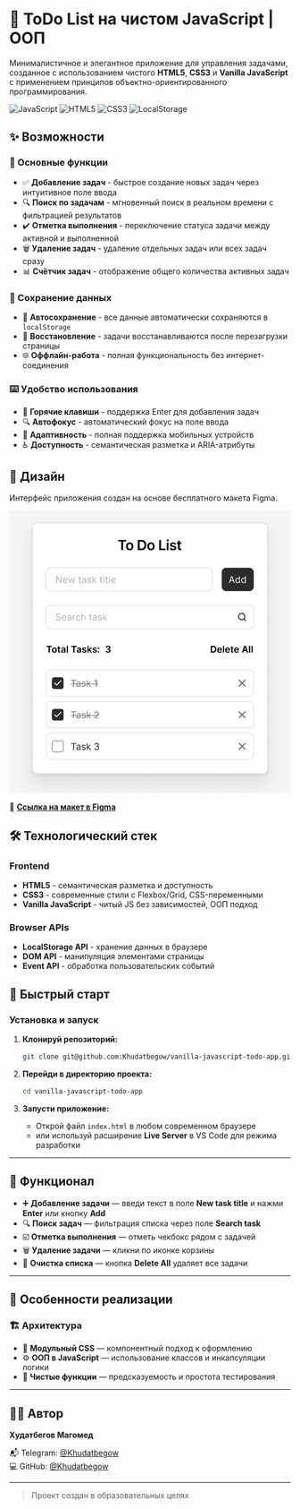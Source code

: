 # 📝 ToDo List на чистом JavaScript | ООП

Минималистичное и элегантное приложение для управления задачами, созданное с использованием чистого **HTML5**, **CSS3** и **Vanilla JavaScript** с применением принципов объектно-ориентированного программирования.

![JavaScript](https://img.shields.io/badge/JavaScript-ES6%2B-F7DF1E?style=for-the-badge&logo=javascript&logoColor=black)
![HTML5](https://img.shields.io/badge/HTML5-E34F26?style=for-the-badge&logo=html5&logoColor=white)
![CSS3](https://img.shields.io/badge/CSS3-1572B6?style=for-the-badge&logo=css3&logoColor=white)
![LocalStorage](https://img.shields.io/badge/LocalStorage-Enabled-success?style=for-the-badge)

## ✨ Возможности

### 🎯 Основные функции

- ✅ **Добавление задач** - быстрое создание новых задач через интуитивное поле ввода
- 🔍 **Поиск по задачам** - мгновенный поиск в реальном времени с фильтрацией результатов
- ✔️ **Отметка выполнения** - переключение статуса задачи между активной и выполненной
- 🗑️ **Удаление задач** - удаление отдельных задач или всех задач сразу
- 📊 **Счётчик задач** - отображение общего количества активных задач

### 💾 Сохранение данных

- 💾 **Автосохранение** - все данные автоматически сохраняются в `localStorage`
- 🔄 **Восстановление** - задачи восстанавливаются после перезагрузки страницы
- 🌐 **Оффлайн-работа** - полная функциональность без интернет-соединения

### ⌨️ Удобство использования

- 🎹 **Горячие клавиши** - поддержка Enter для добавления задач
- 🔍 **Автофокус** - автоматический фокус на поле ввода
- 📱 **Адаптивность** - полная поддержка мобильных устройств
- ♿ **Доступность** - семантическая разметка и ARIA-атрибуты

## 🎨 Дизайн

Интерфейс приложения создан на основе бесплатного макета Figma.

![To Do List Screenshot](./src/assets/images/design.png)

🔗 **[Ссылка на макет в Figma](https://www.figma.com/design/5g3oOYX6GNlezUCuk1xmaS/To-Do-List)**

## 🛠️ Технологический стек

### Frontend

- **HTML5** - семантическая разметка и доступность
- **CSS3** - современные стили с Flexbox/Grid, CSS-переменными
- **Vanilla JavaScript** - читый JS без зависимостей, ООП подход

### Browser APIs

- **LocalStorage API** - хранение данных в браузере
- **DOM API** - манипуляция элементами страницы
- **Event API** - обработка пользовательских событий

## 🚀 Быстрый старт

### Установка и запуск

1. **Клонируй репозиторий:**
   ```bash
   git clone git@github.com:Khudatbegow/vanilla-javascript-todo-app.git
   ```
2. **Перейди в директорию проекта:**

   ```bash
   cd vanilla-javascript-todo-app
   ```

3. **Запусти приложение:**
   - Открой файл `index.html` в любом современном браузере
   - или используй расширение **Live Server** в VS Code для режима разработки

---

## 🎯 Функционал

- ➕ **Добавление задачи** — введи текст в поле **New task title** и нажми **Enter** или кнопку **Add**
- 🔍 **Поиск задач** — фильтрация списка через поле **Search task**
- ☑️ **Отметка выполнения** — отметь чекбокс рядом с задачей
- 🗑️ **Удаление задачи** — кликни по иконке корзины
- 🧹 **Очистка списка** — кнопка **Delete All** удаляет все задачи

---

## 🌟 Особенности реализации

### 🏗️ Архитектура

- 🎨 **Модульный CSS** — компонентный подход к оформлению
- ⚙️ **ООП в JavaScript** — использование классов и инкапсуляции логики
- 🧩 **Чистые функции** — предсказуемость и простота тестирования

---

## 👨‍💻 Автор

**Худатбегов Магомед**

📬 Telegram: [@Khudatbegow](https://t.me/Khudatbegow)  
💻 GitHub: [@Khudatbegow](https://github.com/Khudatbegow)

---

> Проект создан в образовательных целях
